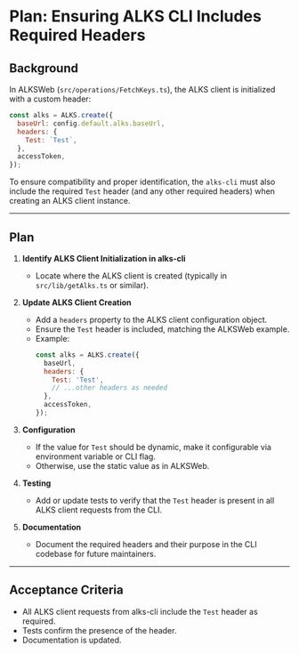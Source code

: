 # Plan: Ensuring ALKS CLI Includes Required Headers

## Background
In ALKSWeb (`src/operations/FetchKeys.ts`), the ALKS client is initialized with a custom header:

```js
const alks = ALKS.create({
  baseUrl: config.default.alks.baseUrl,
  headers: {
    Test: `Test`,
  },
  accessToken,
});
```

To ensure compatibility and proper identification, the `alks-cli` must also include the required `Test` header (and any other required headers) when creating an ALKS client instance.

---

## Plan

1. **Identify ALKS Client Initialization in alks-cli**
   - Locate where the ALKS client is created (typically in `src/lib/getAlks.ts` or similar).

2. **Update ALKS Client Creation**
   - Add a `headers` property to the ALKS client configuration object.
   - Ensure the `Test` header is included, matching the ALKSWeb example.
   - Example:
     ```js
     const alks = ALKS.create({
       baseUrl,
       headers: {
         Test: 'Test',
         // ...other headers as needed
       },
       accessToken,
     });
     ```

3. **Configuration**
   - If the value for `Test` should be dynamic, make it configurable via environment variable or CLI flag.
   - Otherwise, use the static value as in ALKSWeb.

4. **Testing**
   - Add or update tests to verify that the `Test` header is present in all ALKS client requests from the CLI.

5. **Documentation**
   - Document the required headers and their purpose in the CLI codebase for future maintainers.

---

## Acceptance Criteria
- All ALKS client requests from alks-cli include the `Test` header as required.
- Tests confirm the presence of the header.
- Documentation is updated.
